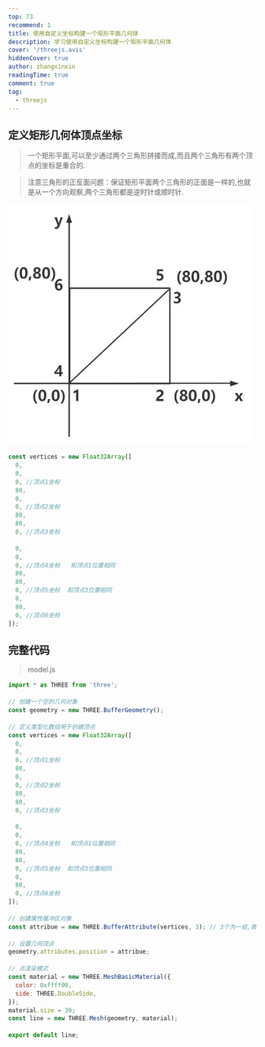 ```yaml
---
top: 73
recommend: 1
title: 使用自定义坐标构建一个矩形平面几何体
description: 学习使用自定义坐标构建一个矩形平面几何体
cover: '/threejs.avis'
hiddenCover: true
author: zhangxinxin
readingTime: true
comment: true
tag:
  - threejs
---
```


## 定义矩形几何体顶点坐标

> 一个矩形平面,可以至少通过两个三角形拼接而成,而且两个三角形有两个顶点的坐标是重合的.

> 注意三角形的正反面问题：保证矩形平面两个三角形的正面是一样的,也就是从一个方向观察,两个三角形都是逆时针或顺时针.

![](../../public/threejs/矩形平面拆分三角形.jpg)

```js
const vertices = new Float32Array([
  0,
  0,
  0, //顶点1坐标
  80,
  0,
  0, //顶点2坐标
  80,
  80,
  0, //顶点3坐标

  0,
  0,
  0, //顶点4坐标   和顶点1位置相同
  80,
  80,
  0, //顶点5坐标  和顶点3位置相同
  0,
  80,
  0, //顶点6坐标
]);
```

## 完整代码

> model.js

```js
import * as THREE from 'three';

// 创建一个空的几何对象
const geometry = new THREE.BufferGeometry();

// 定义类型化数组用于创建顶点
const vertices = new Float32Array([
  0,
  0,
  0, //顶点1坐标
  80,
  0,
  0, //顶点2坐标
  80,
  80,
  0, //顶点3坐标

  0,
  0,
  0, //顶点4坐标   和顶点1位置相同
  80,
  80,
  0, //顶点5坐标  和顶点3位置相同
  0,
  80,
  0, //顶点6坐标
]);

// 创建属性缓冲区对象
const attribue = new THREE.BufferAttribute(vertices, 3); // 3个为一组,表示一个顶点的xyz坐标

// 设置几何顶点
geometry.attributes.position = attribue;

// 点渲染模式
const material = new THREE.MeshBasicMaterial({
  color: 0xffff00,
  side: THREE.DoubleSide,
});
material.size = 30;
const line = new THREE.Mesh(geometry, material);

export default line;
```
